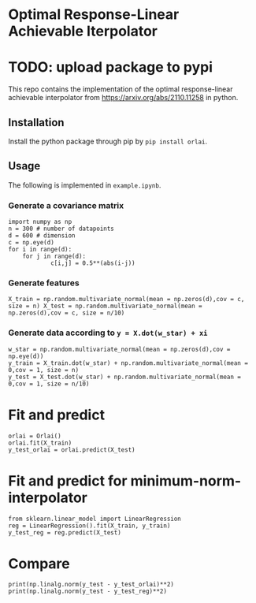 # Optimal Response-Linear Achievable Iterpolator

# TODO: upload package to pypi

This repo contains the implementation of the optimal response-linear achievable interpolator from https://arxiv.org/abs/2110.11258 in python.

## Installation

Install the python package through pip by `pip install orlai`.

## Usage

The following is implemented in `example.ipynb`.

### Generate a covariance matrix

```
import numpy as np
n = 300 # number of datapoints
d = 600 # dimension
c = np.eye(d)
for i in range(d):
    for j in range(d):
            c[i,j] = 0.5**(abs(i-j))
```

### Generate features

`
X_train = np.random.multivariate_normal(mean = np.zeros(d),cov = c, size = n)
X_test = np.random.multivariate_normal(mean = np.zeros(d),cov = c, size = n/10)
`

### Generate data according to `y = X.dot(w_star) + xi`

```
w_star = np.random.multivariate_normal(mean = np.zeros(d),cov = np.eye(d))
y_train = X_train.dot(w_star) + np.random.multivariate_normal(mean = 0,cov = 1, size = n)
y_test = X_test.dot(w_star) + np.random.multivariate_normal(mean = 0,cov = 1, size = n/10)
```

# Fit and predict
```
orlai = Orlai()
orlai.fit(X_train)
y_test_orlai = orlai.predict(X_test)
```

# Fit and predict for minimum-norm-interpolator
```
from sklearn.linear_model import LinearRegression
reg = LinearRegression().fit(X_train, y_train)
y_test_reg = reg.predict(X_test)
```

# Compare

```
print(np.linalg.norm(y_test - y_test_orlai)**2)
print(np.linalg.norm(y_test - y_test_reg)**2)
```


